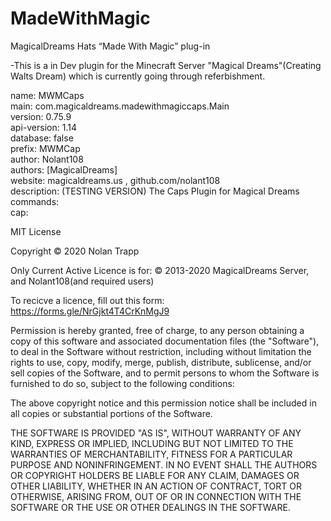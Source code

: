 # MadeWithMagic
MagicalDreams Hats “Made With Magic” plug-in

-This is a in Dev plugin for the Minecraft Server "Magical Dreams"(Creating Walts Dream) which is currently going through referbishment.


name: MWMCaps<br/>
main: com.magicaldreams.madewithmagiccaps.Main<br/>
version: 0.75.9<br/>
api-version: 1.14<br/>
database: false<br/>
prefix: MWMCap<br/>
author: Nolant108<br/>
authors: [MagicalDreams]<br/>
website: magicaldreams.us , github.com/nolant108<br/>
description: (TESTING VERSION) The Caps Plugin for Magical Dreams<br/>
commands:<br/>
  cap:<br/>



MIT License

Copyright © 2020 Nolan Trapp

Only Current Active Licence is for: © 2013-2020 MagicalDreams Server, and Nolant108(and required users)

To recicve a licence, fill out this form:  https://forms.gle/NrGjkt4T4CrKnMgJ9

Permission is hereby granted, free of charge, to any person obtaining a copy
of this software and associated documentation files (the "Software"), to deal
in the Software without restriction, including without limitation the rights
to use, copy, modify, merge, publish, distribute, sublicense, and/or sell
copies of the Software, and to permit persons to whom the Software is
furnished to do so, subject to the following conditions:

The above copyright notice and this permission notice shall be included in all
copies or substantial portions of the Software.

THE SOFTWARE IS PROVIDED "AS IS", WITHOUT WARRANTY OF ANY KIND, EXPRESS OR
IMPLIED, INCLUDING BUT NOT LIMITED TO THE WARRANTIES OF MERCHANTABILITY,
FITNESS FOR A PARTICULAR PURPOSE AND NONINFRINGEMENT. IN NO EVENT SHALL THE
AUTHORS OR COPYRIGHT HOLDERS BE LIABLE FOR ANY CLAIM, DAMAGES OR OTHER
LIABILITY, WHETHER IN AN ACTION OF CONTRACT, TORT OR OTHERWISE, ARISING FROM,
OUT OF OR IN CONNECTION WITH THE SOFTWARE OR THE USE OR OTHER DEALINGS IN THE
SOFTWARE.
 
